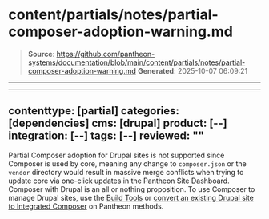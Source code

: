 # content/partials/notes/partial-composer-adoption-warning.md

> **Source**: https://github.com/pantheon-systems/documentation/blob/main/content/partials/notes/partial-composer-adoption-warning.md
> **Generated**: 2025-10-07 06:09:21

---

---
contenttype: [partial]
categories: [dependencies]
cms: [drupal]
product: [--]
integration: [--]
tags: [--]
reviewed: ""
---

<alert type="danger" title="Warning">

Partial Composer adoption for Drupal sites is not supported since Composer is used by core, meaning any change to `composer.json` or the `vendor` directory would result in massive merge conflicts when trying to update core via one-click updates in the Pantheon Site Dashboard. Composer with Drupal is an all or nothing proposition. To use Composer to manage Drupal sites, use the [Build Tools](/guides/build-tools) or [convert an existing Drupal site to Integrated Composer](/guides/composer-convert) on Pantheon methods.

</alert>

